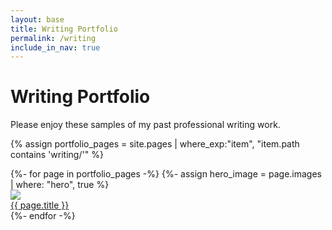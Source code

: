 ```yaml
---
layout: base
title: Writing Portfolio
permalink: /writing
include_in_nav: true
---
```


# Writing Portfolio
Please enjoy these samples of my past professional writing work.


{% assign portfolio_pages = site.pages | where_exp:"item", "item.path contains 'writing/'" %}

<div class="portfolio_gallery">
    {%- for page in portfolio_pages -%}
      {%- assign hero_image = page.images | where: "hero", true %}
      <div class="gallery_card">
	      <div class="portfolio_item">
	        <a href="{{ page.permalink }}" data-fancybox="gallery" data-caption="{{ hero_image[0].text }}">
	          <img class="thumbnail" src="{{ hero_image[0].filename }}" />
	          <div class="page_title"> {{ page.title }} </div>
	        </a>
	      </div>
	  </div>
    {%- endfor -%}
</div>